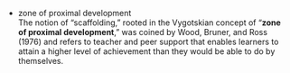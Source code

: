 * zone of proximal development   
  The notion of “scaffolding,” rooted in the Vygotskian concept of “**zone of proximal development**,” was coined by Wood, Bruner, and Ross (1976) and refers to teacher and peer support that enables
learners to attain a higher level of achievement than they would be able to do by themselves.  
